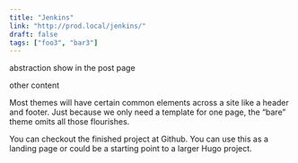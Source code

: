 ```yaml
---
title: "Jenkins"
link: "http://prod.local/jenkins/"
draft: false
tags: ["foo3", "bar3"]
---
```

abstraction show in the post page
<!--more-->
other content

Most themes will have certain common elements across a site like a header and footer. Just because we only need a template for one page, the “bare” theme omits all those flourishes.

You can checkout the finished project at Github. You can use this as a landing page or could be a starting point to a larger Hugo project.
